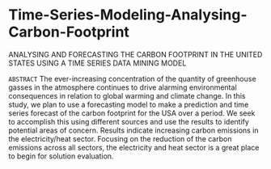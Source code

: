 # Time-Series-Modeling-Analysing-Carbon-Footprint
ANALYSING AND FORECASTING THE CARBON FOOTPRINT IN THE UNITED STATES USING A TIME SERIES DATA MINING MODEL

`ABSTRACT`
The ever-increasing concentration of the quantity of greenhouse gasses in the atmosphere continues to drive alarming environmental consequences in relation to global warming and climate change. In this study, we plan to use a forecasting model to make a prediction and time series forecast of the carbon footprint for the USA over a period. We seek to accomplish this using different sources and use the results to identify potential areas of concern. Results indicate increasing carbon emissions in the electricity/heat sector. Focusing on the reduction of the carbon emissions across all sectors, the electricity and heat sector is a great place to begin for solution evaluation.
